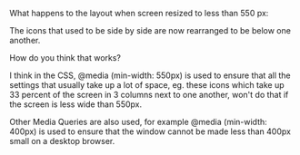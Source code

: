 What happens to the layout when screen resized  to less than 550 px:

The icons that used to be side by side are now rearranged to be below one another. 

 How do you think that works?

 I think in the CSS, @media (min-width: 550px) is used to ensure that all the settings that usually take up a lot of space, eg. these icons which take up 33 percent of the screen in 3 columns next to one another, won't do that if the screen is less wide than 550px. 
  
  Other Media Queries are also used, for example @media (min-width: 400px) is used to ensure that the window cannot be made less than 400px small on a desktop browser.